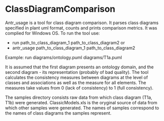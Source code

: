 # ClassDiagramComparison
Antr_usage is a tool for class diagram comparison. It parses class diagrams specified in plant uml format, counts and prints comparison metrics.
It was complied for Windows OS.
To run the tool use:
- run path_to_class_diagram_1 path_to_class_diagram2 or
- antr_usage path_to_class_diagram_1 path_to_class_diagram2

Example: run diagrams/ontology.puml diagrams/T1a.puml

It is assumed that the first diagram presents an ontology domain, and the second diagram - its representation (probably of bad quality).
The tool calculates the consistency measures between diagrams at the level of classes and associations as well as the measure for all elements.
The measures take values from 0 (lack of consistency) to 1 (full consistency).

The samples directory consists raw data from which class diagram (T1a, T1b) were generated.
ClassicModels.xls is the oryginal source of data from which other samples were generated.
The names of samples correspond to the names of class diagrams the samples represent.
